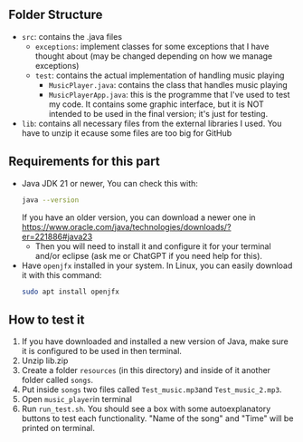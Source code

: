 ## Folder Structure
- `src`: contains the .java files
    - `exceptions`: implement classes for some exceptions that I have thought about (may be changed depending on how we manage exceptions)
    - `test`: contains the actual implementation of handling music playing
        - `MusicPlayer.java`: contains the class that handles music playing
        - `MusicPlayerApp.java`: this is the programme that I've used to test my code. It contains some graphic interface, but it is NOT intended to be used in the final version; it's just for testing.
-  `lib`: contains all necessary files from the external libraries I used. You have to unzip it ecause some files are too big for GitHub

## Requirements for this part
- Java JDK 21 or newer, You can check this with:
    ```bash
    java --version
    ```
    If you have an older version, you can download a newer one in https://www.oracle.com/java/technologies/downloads/?er=221886#java23
    - Then you will need to install it and configure it for your terminal and/or eclipse (ask me or ChatGPT if you need help for this). 
- Have `openjfx` installed in your system. In Linux, you can easily download it with this command:
    ```bash
    sudo apt install openjfx
    ```

## How to test it
1. If you have downloaded and installed a new version of Java, make sure it is configured to be used in then terminal. 
2. Unzip lib.zip
3. Create a folder `resources` (in this directory) and inside of it another folder called `songs`.
4. Put inside `songs` two files called `Test_music.mp3`and `Test_music_2.mp3`.
5. Open `music_player`in terminal 
6. Run `run_test.sh`. You should see a box with some autoexplanatory buttons to test each functionality. "Name of the song" and "Time" will be printed on terminal.